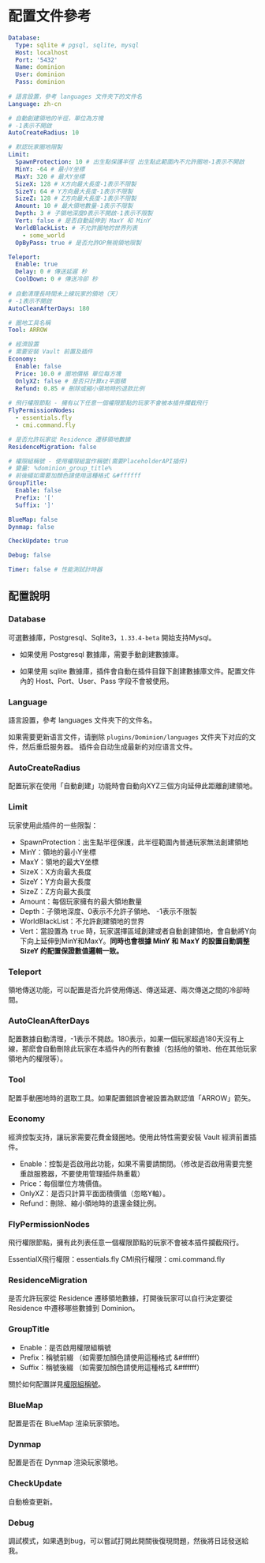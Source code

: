 # 配置文件參考

```yaml
Database:
  Type: sqlite # pgsql, sqlite, mysql
  Host: localhost
  Port: '5432'
  Name: dominion
  User: dominion
  Pass: dominion
  
# 語言設置，參考 languages 文件夾下的文件名
Language: zh-cn

# 自動創建領地的半徑，單位為方塊
# -1表示不開啟
AutoCreateRadius: 10

# 默認玩家圈地限製
Limit:
  SpawnProtection: 10 # 出生點保護半徑 出生點此範圍內不允許圈地-1表示不開啟
  MinY: -64 # 最小Y坐標
  MaxY: 320 # 最大Y坐標
  SizeX: 128 # X方向最大長度-1表示不限製
  SizeY: 64 # Y方向最大長度-1表示不限製
  SizeZ: 128 # Z方向最大長度-1表示不限製
  Amount: 10 # 最大領地數量-1表示不限製
  Depth: 3 # 子領地深度0表示不開啟-1表示不限製
  Vert: false # 是否自動延伸到 MaxY 和 MinY
  WorldBlackList: # 不允許圈地的世界列表
    - some_world
  OpByPass: true # 是否允許OP無視領地限製

Teleport:
  Enable: true
  Delay: 0 # 傳送延遲 秒
  CoolDown: 0 # 傳送冷卻 秒
  
# 自動清理長時間未上線玩家的領地（天）
# -1表示不開啟
AutoCleanAfterDays: 180

# 圈地工具名稱
Tool: ARROW

# 經濟設置
# 需要安裝 Vault 前置及插件
Economy:
  Enable: false
  Price: 10.0 # 圈地價格 單位每方塊
  OnlyXZ: false # 是否只計算xz平面積
  Refund: 0.85 # 刪除或縮小領地時的退款比例
  
# 飛行權限節點 - 擁有以下任意一個權限節點的玩家不會被本插件攔截飛行
FlyPermissionNodes:
  - essentials.fly
  - cmi.command.fly

# 是否允許玩家從 Residence 遷移領地數據
ResidenceMigration: false

# 權限組稱號 - 使用權限組當作稱號(需要PlaceholderAPI插件)
# 變量: %dominion_group_title%
# 前後綴如需要加顏色請使用這種格式 &#ffffff
GroupTitle:
  Enable: false
  Prefix: '['
  Suffix: ']'

BlueMap: false
Dynmap: false

CheckUpdate: true

Debug: false

Timer: false # 性能測試計時器

```

## 配置說明

### Database

可選數據庫，Postgresql、Sqlite3，`1.33.4-beta` 開始支持Mysql。

- 如果使用 Postgresql 數據庫，需要手動創建數據庫。

- 如果使用 sqlite 數據庫，插件會自動在插件目錄下創建數據庫文件。配置文件內的 Host、Port、User、Pass 字段不會被使用。

### Language

語言設置，參考 languages 文件夾下的文件名。

如果需要更新语言文件，请删除 `plugins/Dominion/languages` 文件夹下对应的文件，然后重启服务器。
插件会自动生成最新的对应语言文件。

### AutoCreateRadius

配置玩家在使用「自動創建」功能時會自動向XYZ三個方向延伸此距離創建領地。

### Limit

玩家使用此插件的一些限製：
- SpawnProtection：出生點半徑保護，此半徑範圍內普通玩家無法創建領地
- MinY：領地的最小Y坐標
- MaxY：領地的最大Y坐標
- SizeX：X方向最大長度
- SizeY：Y方向最大長度
- SizeZ：Z方向最大長度
- Amount：每個玩家擁有的最大領地數量
- Depth：子領地深度、0表示不允許子領地、 -1表示不限製
- WorldBlackList：不允許創建領地的世界
- Vert：當設置為 `true` 時，玩家選擇區域創建或者自動創建領地，會自動將Y向下向上延伸到MinY和MaxY。**同時也會根據 MinY 和 MaxY 的設置自動調整 SizeY 的配置保證數值邏輯一致。**

### Teleport

領地傳送功能，可以配置是否允許使用傳送、傳送延遲、兩次傳送之間的冷卻時間。

### AutoCleanAfterDays

配置數據自動清理，-1表示不開啟。180表示，如果一個玩家超過180天沒有上線，那麽會自動刪除此玩家在本插件內的所有數據（包括他的領地、他在其他玩家領地內的權限等）。

### Tool

配置手動圈地時的選取工具。如果配置錯誤會被設置為默認值「ARROW」箭矢。

### Economy

經濟控製支持，讓玩家需要花費金錢圈地。使用此特性需要安裝 Vault 經濟前置插件。

- Enable：控製是否啟用此功能，如果不需要請關閉。（修改是否啟用需要完整重啟服務器，不要使用管理插件熱重載）
- Price：每個單位方塊價值。
- OnlyXZ：是否只計算平面面積價值（忽略Y軸）。
- Refund：刪除、縮小領地時的退還金錢比例。

### FlyPermissionNodes

飛行權限節點，擁有此列表任意一個權限節點的玩家不會被本插件攔截飛行。

EssentialX飛行權限：essentials.fly
CMI飛行權限：cmi.command.fly

### ResidenceMigration

是否允許玩家從 Residence 遷移領地數據，打開後玩家可以自行決定要從 Residence 中遷移哪些數據到 Dominion。

### GroupTitle

- Enable：是否啟用權限組稱號
- Prefix：稱號前綴 （如需要加顏色請使用這種格式 &#ffffff）
- Suffix：稱號後綴 （如需要加顏色請使用這種格式 &#ffffff）

關於如何配置詳見[權限組稱號](../manage-dominion/group-title.md)。

### BlueMap

配置是否在 BlueMap 渲染玩家領地。

### Dynmap

配置是否在 Dynmap 渲染玩家領地。

### CheckUpdate

自動檢查更新。

### Debug

調試模式，如果遇到bug，可以嘗試打開此開關後復現問題，然後將日誌發送給我。

